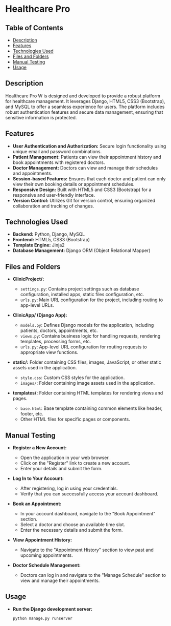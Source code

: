 # Healthcare Pro 

## Table of Contents
- [Description](#description)
- [Features](#features)
- [Technologies Used](#technologies-used)
- [Files and Folders](#files-and-folders)
- [Manual Testing](#manual-testing)
- [Usage](#usage)
  
## Description
Healthcare Pro W is designed and developed to provide a robust platform for healthcare management. It leverages Django, HTML5, CSS3 (Bootstrap), and MySQL to offer a seamless experience for users. The platform includes robust authentication features and secure data management, ensuring that sensitive information is protected.

## Features
- **User Authentication and Authorization:** Secure login functionality using unique email and password combinations.
- **Patient Management:** Patients can view their appointment history and book appointments with registered doctors.
- **Doctor Management:** Doctors can view and manage their schedules and appointments.
- **Session-based Features:** Ensures that each doctor and patient can only view their own booking details or appointment schedules.
- **Responsive Design:** Built with HTML5 and CSS3 (Bootstrap) for a responsive and user-friendly interface.
- **Version Control:** Utilizes Git for version control, ensuring organized collaboration and tracking of changes.

## Technologies Used
- **Backend:** Python, Django, MySQL
- **Frontend:** HTML5, CSS3 (Bootstrap)
- **Template Engine:** Jinja2
- **Database Management:** Django ORM (Object Relational Mapper)

## Files and Folders
- **ClinicProject/:**
  - `settings.py`: Contains project settings such as database configuration, installed apps, static files configuration, etc.
  - `urls.py`: Main URL configuration for the project, including routing to app-level URLs.
  
- **ClinicApp/ (Django App):**
  - `models.py`: Defines Django models for the application, including patients, doctors, appointments, etc.
  - `views.py`: Contains business logic for handling requests, rendering templates, processing forms, etc.
  - `urls.py`: App-level URL configuration for routing requests to appropriate view functions.
    
- **static/:** Folder containing CSS files, images, JavaScript, or other static assets used in the application.
  - `style.css`: Custom CSS styles for the application.
  - `images/`: Folder containing image assets used in the application.
    
- **templates/:** Folder containing HTML templates for rendering views and pages.
  - `base.html`: Base template containing common elements like header, footer, etc.
  - Other HTML files for specific pages or components.

## Manual Testing
- **Register a New Account:**
  - Open the application in your web browser.
  - Click on the "Register" link to create a new account.
  - Enter your details and submit the form.
  
- **Log In to Your Account:**
  - After registering, log in using your credentials.
  - Verify that you can successfully access your account dashboard.
  
- **Book an Appointment:**
  - In your account dashboard, navigate to the "Book Appointment" section.
  - Select a doctor and choose an available time slot.
  - Enter the necessary details and submit the form.
  
- **View Appointment History:**
  - Navigate to the "Appointment History" section to view past and upcoming appointments.

- **Doctor Schedule Management:**
  - Doctors can log in and navigate to the "Manage Schedule" section to view and manage their appointments.

## Usage
- **Run the Django development server:**
   ```bash
   python manage.py runserver

